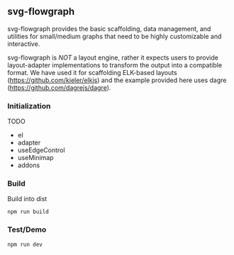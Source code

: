 ## svg-flowgraph
svg-flowgraph provides the basic scaffolding, data management, and utilities for small/medium graphs that need to be highly customizable and interactive.

svg-flowgraph is _NOT_ a layout engine, rather it expects users to provide layout-adapter implementations to transform the output into a compatible format.  We have used it for scaffolding ELK-based layouts (https://github.com/kieler/elkjs) and the example provided here uses dagre (https://github.com/dagrejs/dagre).

### Initialization
TODO
- el
- adapter
- useEdgeControl
- useMinimap
- addons

### Build
Build into dist
```
npm run build
```

### Test/Demo
```
npm run dev
```
